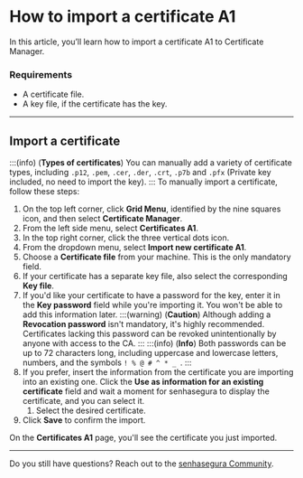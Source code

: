 # How to import a certificate A1

In this article, you’ll learn how to import a certificate A1 to Certificate Manager.

### Requirements

* A certificate file.
* A key file, if the certificate has the key.

---
## Import a certificate
:::(info) (**Types of certificates**)
You can manually add a variety of certificate types, including `.p12`, `.pem`, `.cer`, `.der`, `.crt`, `.p7b` and `.pfx` (Private key included, no need to import the key).
:::
To manually import a certificate, follow these steps:

1. On the top left corner, click **Grid Menu**, identified by the nine squares icon, and then select **Certificate Manager**.
2. From the left side menu, select **Certificates A1**.
3. In the top right corner, click the three vertical dots icon.
4. From the dropdown menu, select **Import new certificate A1**.
5. Choose a **Certificate file** from your machine. This is the only mandatory field.
6. If your certificate has a separate key file, also select the corresponding **Key file**.
7. If you'd like your certificate to have a password for the key, enter it in the **Key password** field while you're importing it. You won't be able to add this information later.
    :::(warning) (**Caution**)
    Although adding a **Revocation password** isn't mandatory, it's highly recommended. Certificates lacking this password can be revoked unintentionally by anyone with access to the CA.
    :::
    :::(info) (**Info**)
    Both passwords can be up to 72 characters long, including uppercase and lowercase letters, numbers, and the symbols `! % @ # ^ * _ `.
    :::
8. If you prefer, insert the information from the certificate you are importing into an existing one. Click the **Use as information for an existing certificate** field and wait a moment for senhasegura to display the certificate, and you can select it.
    1. Select the desired certificate.
9. Click **Save** to confirm the import.

On the **Certificates A1** page, you'll see the certificate you just imported.

---
Do you still have questions? Reach out to the [senhasegura Community](https://community.senhasegura.io/).